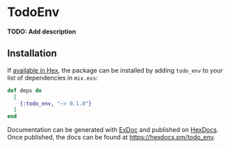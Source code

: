 # TodoEnv

**TODO: Add description**

## Installation

If [available in Hex](https://hex.pm/docs/publish), the package can be installed
by adding `todo_env` to your list of dependencies in `mix.exs`:

```elixir
def deps do
  [
    {:todo_env, "~> 0.1.0"}
  ]
end
```

Documentation can be generated with [ExDoc](https://github.com/elixir-lang/ex_doc)
and published on [HexDocs](https://hexdocs.pm). Once published, the docs can
be found at <https://hexdocs.pm/todo_env>.

